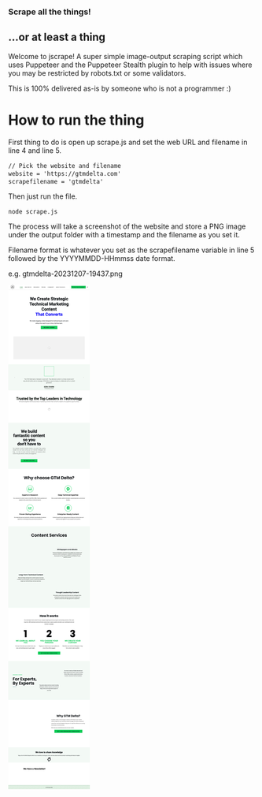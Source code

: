 ### Scrape all the things!
## ...or at least a thing

Welcome to jscrape! A super simple image-output scraping script which uses Puppeteer and the Puppeteer Stealth plugin to help with issues where you may be restricted by robots.txt or some validators.

This is 100% delivered as-is by someone who is not a programmer :)

# How to run the thing

First thing to do is open up scrape.js and set the web URL and filename in line 4 and line 5. 
```
// Pick the website and filename
website = 'https://gtmdelta.com'
scrapefilename = 'gtmdelta'
```

Then just run the file. 


```
node scrape.js
```

The process will take a screenshot of the website and store a PNG image under the output folder with a timestamp and the filename as you set it. 

Filename format is whatever you set as the scrapefilename variable in line 5 followed by the YYYYMMDD-HHmmss date format.

e.g. gtmdelta-20231207-19437.png

![example](gtmdelta-20231207-19437.png)